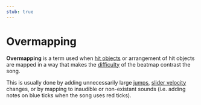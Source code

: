 ```yaml
---
stub: true
---
```


# Overmapping

**Overmapping** is a term used when [hit objects](/wiki/Hit_object) or arrangement of hit objects are mapped in a way that makes the [difficulty](/wiki/Difficulties) of the beatmap contrast the song.

This is usually done by adding unnecessarily large [jumps](/wiki/Beatmap/Pattern/Jump), [slider velocity](/wiki/Hit_object/Slider_velocity) changes, or by mapping to inaudible or non-existant sounds (i.e. adding notes on blue ticks when the song uses red ticks).
